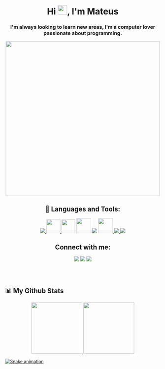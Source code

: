 <p align="center"></P
  <img src="https://readme-typing-svg.herokuapp.com/?lines=Welcome+to+my+GitHub+profile!&center=true&width=380&height=45">
</p>

<h1 align="center">Hi <img src="https://media.tenor.com/qJ5evVs-_uUAAAAC/coding.gif" width="30px">, I'm Mateus</h1>
<h3 align="center">I'm always looking to learn new areas, I'm a computer lover passionate about programming.</h3>


<div align="center" style="display: inline_block">
<img align="center" width="500px" src="https://media.tenor.com/qJ5evVs-_uUAAAAC/coding.gif" />

## 🚀 Languages and Tools:
<p align="center"> 
    <a target="_blank" href="https://www.java.com" > <img src="https://img.icons8.com/color/48/000000/java-coffee-cup-logo.png" /> </a>
    <a href="#" target="_blank"> <img src="https://imgur.com/ZgbVpce.png"  width="45" height="45"/> </a>
    <a href="https://code.visualstudio.com/docs" target="_blank"> <img src="https://upload.wikimedia.org/wikipedia/commons/thumb/9/9a/Visual_Studio_Code_1.35_icon.svg/1024px-Visual_Studio_Code_1.35_icon.svg.png"  width="44" height="44"/></a> 
    <a href="http://linguagemc.com.br/" target="_blank"> <img src="https://img.icons8.com/color/48/000000/c-programming.png"  width="48" height="48"/></a> </a> 
    <a href="https://docs.microsoft.com/pt-br/cpp/cpp/?view=msvc-160" target="_blank"> <img src="https://img.icons8.com/color/48/000000/c-plus-plus-logo.png"/></a> </a> 
    <a href="https://developer.mozilla.org/en-US/docs/Web/JavaScript" target="_blank"> <img src="https://img.icons8.com/color/48/000000/javascript.png"  width="48" height="48"/> </a> 
    <a href="https://www.w3.org/html/" target="_blank"> <img src="https://img.icons8.com/color/48/000000/html-5.png"/> </a> 
    <a href="https://www.w3schools.com/css/" target="_blank"> <img src="https://img.icons8.com/color/48/000000/css3.png"/> </a>   
</p>

## Connect with me: 
 <a href="https://discordapp.com/users/513040817225465897/" target="_blank"><img src="https://img.shields.io/badge/Discord-7289DA?style=for-the-badge&logo=discord&logoColor=white" target="_blank"></a> 
  <a href = "https://mail.google.com/mail/u/0/?fs=1&tf=cm&source=mailto&to=MateusLukas505@gmail.com"><img src="https://img.shields.io/badge/-Gmail-%23333?style=for-the-badge&logo=gmail&logoColor=white" target="_blank"></a>
   <a href="https://www.instagram.com/mateus_lukas_/" target="_blank"><img src="https://img.shields.io/badge/-Instagram-%23E4405F?style=for-the-badge&logo=instagram&logoColor=white" target="_blank"></a>
</div>


<br>
<br>

## 📊 My Github Stats

<div align="center" style="display: inline_block">
  <a href="https://github.com/MateusLucasDaSilva">
  <img  height="165em" src="https://github-readme-stats.vercel.app/api?username=MateusLucasDaSilva&show_icons=true&theme=dracula&include_all_commits=true&count_private=true"/>
  <img  height="165em" src="https://github-readme-stats.vercel.app/api/top-langs/?username=MateusLucasDaSilva&layout=compact&langs_count=4&theme=dracula"/>
</div>

  
<div>     
      
  ![Snake animation](https://github.com/MateusLucasDaSilva/MateusLucasDaSilva/blob/output/github-contribution-grid-snake.svg)
  
</div> 


